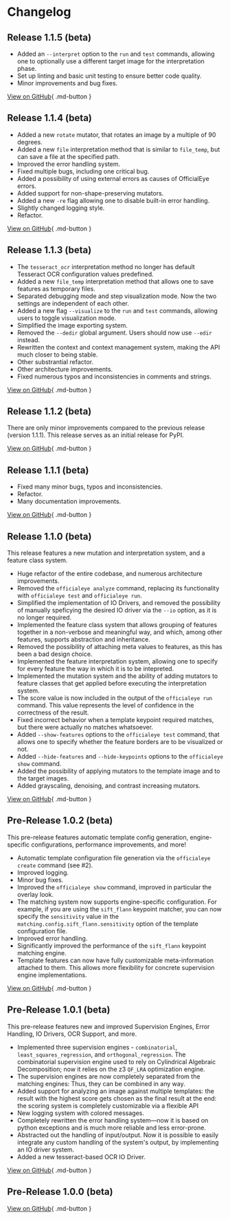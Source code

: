 # Changelog

## Release 1.1.5 (beta)

* Added an `--interpret` option to the `run` and `test` commands, allowing one to optionally use a different target image for the interpretation phase.
* Set up linting and basic unit testing to ensure better code quality.
* Minor improvements and bug fixes.

[View on GitHub](https://github.com/ZeroBone/OfficialEye/releases/tag/1.1.5){ .md-button }

## Release 1.1.4 (beta)

* Added a new `rotate` mutator, that rotates an image by a multiple of 90 degrees.
* Added a new `file` interpretation method that is similar to `file_temp`, but can save a file at the specified path.
* Improved the error handling system.
* Fixed multiple bugs, including one critical bug.
* Added a possibility of using external errors as causes of OfficialEye errors.
* Added support for non-shape-preserving mutators.
* Added a new `-re` flag allowing one to disable built-in error handling.
* Slightly changed logging style.
* Refactor.

[View on GitHub](https://github.com/ZeroBone/OfficialEye/releases/tag/1.1.4){ .md-button }

## Release 1.1.3 (beta)

* The `tesseract_ocr` interpretation method no longer has default Tesseract OCR configuration values predefined.
* Added a new `file_temp` interpretation method that allows one to save features as temporary files.
* Separated debugging mode and step visualization mode. Now the two settings are independent of each other.
* Added a new flag `--visualize` to the `run` and `test` commands, allowing users to toggle visualization mode.
* Simplified the image exporting system.
* Removed the `--dedir` global argument. Users should now use `--edir` instead.
* Rewritten the context and context management system, making the API much closer to being stable.
* Other substrantial refactor.
* Other architecture improvements.
* Fixed numerous typos and inconsistencies in comments and strings.

[View on GitHub](https://github.com/ZeroBone/OfficialEye/releases/tag/1.1.3){ .md-button }

## Release 1.1.2 (beta)

There are only minor improvements compared to the previous release (version 1.1.1). This release serves as an initial release for PyPI.

[View on GitHub](https://github.com/ZeroBone/OfficialEye/releases/tag/1.1.2){ .md-button }

## Release 1.1.1 (beta)

* Fixed many minor bugs, typos and inconsistencies.
* Refactor.
* Many documentation improvements.

[View on GitHub](https://github.com/ZeroBone/OfficialEye/releases/tag/1.1.1){ .md-button }

## Release 1.1.0 (beta)

This release features a new mutation and interpretation system, and a feature class system.

* Huge refactor of the entire codebase, and numerous architecture improvements.
* Removed the `officialeye analyze` command, replacing its functionality with `officialeye test` and `officialeye run`.
* Simplified the implementation of IO Drivers, and removed the possibility of manually speficying the desired IO driver via the `--io` option, as it is no longer required.
* Implemented the feature class system that allows grouping of features together in a non-verbose and meaningful way, and which, among other features, supports abstraction and inheritance.
* Removed the possibility of attaching meta values to features, as this has been a bad design choice.
* Implemented the feature interpretation system, allowing one to specify for every feature the way in which it is to be intepreted.
* Implemented the mutation system and the ability of adding mutators to feature classes that get applied before executing the interpretation system.
* The score value is now included in the output of the `officialeye run` command. This value represents the level of confidence in the correctness of the result.
* Fixed incorrect behavior when a template keypoint required matches, but there were actually no matches whatsoever.
* Added `--show-features` options to the `officialeye test` command, that allows one to specify whether the feature borders are to be visualized or not.
* Added `--hide-features` and `--hide-keypoints` options to the `officialeye show` command.
* Added the possibility of applying mutators to the template image and to the target images.
* Added grayscaling, denoising, and contrast increasing mutators.

[View on GitHub](https://github.com/ZeroBone/OfficialEye/releases/tag/1.1.0){ .md-button }

## Pre-Release 1.0.2 (beta)

This pre-release features automatic template config generation, engine-specific configurations, performance improvements, and more!

* Automatic template configuration file generation via the `officialeye create` command (see #2).
* Improved logging.
* Minor bug fixes.
* Improved the `officialeye show` command, improved in particular the overlay look.
* The matching system now supports engine-specific configuration. For example, if you are using the `sift_flann` keypoint matcher, you can now specify the `sensitivity` value in the `matching.config.sift_flann.sensitivity` option of the template configuration file.
* Improved error handling.
* Significantly improved the performance of the `sift_flann` keypoint matching engine.
* Template features can now have fully customizable meta-information attached to them. This allows more flexibility for concrete supervision engine implementations.

[View on GitHub](https://github.com/ZeroBone/OfficialEye/releases/tag/1.0.2){ .md-button }

## Pre-Release 1.0.1 (beta)

This pre-release features new and improved Supervision Engines, Error Handling, IO Drivers, OCR Support, and more.

* Implemented three supervision engines - `combinatorial`, `least_squares_regression`, and `orthogonal_regression`. The combinatorial supervision engine used to rely on Cylindrical Algebraic Decomposition; now it relies on the z3 `QF_LRA` optimization engine.
* The supervision engines are now completely separated from the matching engines: Thus, they can be combined in any way.
* Added support for analyzing an image against multiple templates: the result with the highest score gets chosen as the final result at the end: the scoring system is completely customizable via a flexible API
* New logging system with colored messages.
* Completely rewritten the error handling system—now it is based on python exceptions and is much more reliable and less error-prone.
* Abstracted out the handling of input/output. Now it is possible to easily integrate any custom handling of the system's output, by implementing an IO driver system.
* Added a new tesseract-based OCR IO Driver.

[View on GitHub](https://github.com/ZeroBone/OfficialEye/releases/tag/1.0.1){ .md-button }

## Pre-Release 1.0.0 (beta)

[View on GitHub](https://github.com/ZeroBone/OfficialEye/releases/tag/1.0.0){ .md-button }